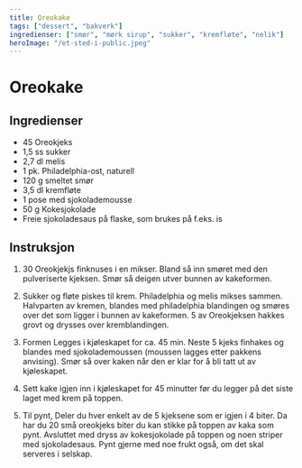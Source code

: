```yaml
---
title: Oreokake
tags: ["dessert", "bakverk"]
ingredienser: ["smør", "mørk sirup", "sukker", "kremfløte", "nelik"]
heroImage: "/et-sted-i-public.jpeg"
---
```


# Oreokake

## Ingredienser

- 45 Oreokjeks
- 1,5 ss sukker
- 2,7 dl melis
- 1 pk. Philadelphia-ost, naturell
- 120 g smeltet smør
- 3,5 dl kremfløte
- 1 pose med sjokolademousse
- 50 g Kokesjokolade
- Freie sjokoladesaus på flaske, som brukes på f.eks. is

## Instruksjon

1. 30 Oreokjekjs finknuses i en mikser. Bland så inn smøret med den pulveriserte kjeksen. Smør så deigen utver bunnen av kakeformen.

2. Sukker og fløte piskes til krem. Philadelphia og melis mikses sammen. Halvparten av kremen, blandes med philadelphia blandingen og smøres over det som ligger i bunnen av kakeformen. 5 av Oreokjeksen hakkes grovt og drysses over kremblandingen.

3. Formen Legges i kjøleskapet for ca. 45 min. Neste 5 kjeks finhakes og blandes med sjokolademoussen (moussen lagges etter pakkens anvising). Smør så over kaken når den er klar for å bli tatt ut av kjøleskapet.

4. Sett kake igjen inn i kjøleskapet for 45 minutter før du legger på det siste laget med krem på toppen.

5. Til pynt, Deler du hver enkelt av de 5 kjeksene som er igjen i 4 biter. Da har du 20 små oreokjeks biter du kan stikke på toppen av kaka som pynt. Avsluttet med dryss av kokesjokolade på toppen og noen striper med sjokoladesaus. Pynt gjerne med noe frukt også, om det skal serveres i selskap.
